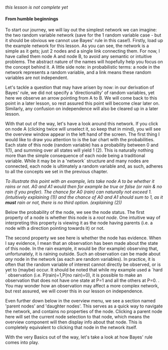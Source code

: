 *this lesson is not complete yet*

#### From humble beginnings

To start our journey, we will lay out the simplest network we can imagine: the two random variable network (save for the 1 
random variable case - but it should be obvious we cannot use Bayes' rule in this case!).
Firstly, load up the example network for this lesson. As you can see, the network is a simple as it gets; just 2 nodes and a
single link connecting them. For now, I have called them node A and node B, to avoid any semantic or intuitive problems. The
abstract nature of the names will hopefully help you focus on the concept behind it. A little side note: in probabilistic
terms: a node in the network represents a random variable, and a link means these random variables are not independent. 

Let's tackle a question that may have arisen by now: in our derivation of Bayes' rule, we did not specify a 'directionality' of 
random variables, yet here we observe an arrow pointing from A to B. We will come back to this point in a later lesson, so 
rest assured this point will become clear later on. Similarly, any confusion on independence will also be cleared up in a later
lesson.

With that out of the way, let's have a look around this network. If you click on node A (clicking twice will unselect it, so 
keep that in mind), you will see the overview window appear in the left hand of the screen. The first thing I would like to
draw you attention to is the bar chart with the probabilities. Each state of this node (random variable) has a probability
between 0 and 1(1), and summing over all states will yield 1 (2). This is naturally nothing more than the 
simple consequence of each node being a traditional variable. While it may be in a 'network´ structure and many nodes 
are connected, each node is ultimately a random variable and, as such, adheres to all the concepts we set in the previous chapter.

*To illustrate this point with an example, lets take node A to be whether it rains or not. A0 and A1 would then for example be 
true or false (or rain & no rain if you prefer). The chance for A0 (rain) can naturally not exceed 1. (intuitively explaining 
(1)) and the chance of A0 and A1 should sum to 1, as it **must** rain or not, there is no third option. (explaining (2))*

Below the probability of the node, we see the node status. The first property of a node is whether this node is a *root node*. 
One intuitive way of interpreting this property is viewing it as the node having parents (i.e. a node with a direction pointing
towards it) or not. <expand>
  
The second property we see here is whether the node has evidence. When I say evidence, I mean that an observation has been made 
about the state of this node. In the rain example, it would be (for example) observing that, unfortunately, 
it is raining outside. Such an observation can be made about *any* node in the network (as each are random variables). 
In practice, it is often that the random variable of interest cannot directly be observed, or is yet to (maybe) occur. 
It should be noted that while my example used a ´hard´ observation (i.e. P(rain)=1,P(no rain)=0), it is possible to make 
an observation that does not have one state at P=1 and all the others at P=0. <We will view this in a later lesson>. You
may wonder how an observation may affect a more complex network, but rest assured, we will cover this in our lesson on 
independence.
  
Even further down below in the overview menu, we see a section named 'parent nodes' and 'daughter nodes'. This serves as a 
quick way to navigate the network, and contains no properties of the node. Clicking a parent node here will set the current
node selection to that node, which means the overview component will then display info about that node. This is completely
equivalent to clicking that node in the network itself.

With the very Basics out of the way, let's take a look at how Bayes' rule comes into play.

